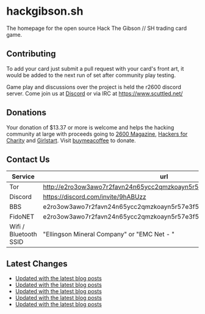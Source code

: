 # hackgibson.sh
The homepage for the open source Hack The Gibson // SH trading card game.


## Contributing

To add your card just submit a pull request with your card's front art, it would be added to the next run of set after community play testing.

Game play and discussions over the project is held the r2600 discord server. Come join us at [Discord](https://discord.com/invite/9hABUzz) or via IRC at https://www.scuttled.net/


## Donations

Your donation of $13.37 or more is welcome and helps the hacking community at large with proceeds going to [2600 Magazine](https://2600.com/), [Hackers for Charity](https://hackersforcharity.org) and [Girlstart](https://girlstart.org).  Visit [buymeacoffee](https://www.buymeacoffee.com/hackgibson.sh) to donate.


## Contact Us

Service | url
-|-
Tor | http://e2ro3ow3awo7r2favn24n65ycc2qmzkoayn5r57e3f56nvjwdcgg32ad.onion
Discord | https://discord.com/invite/9hABUzz
BBS | e2ro3ow3awo7r2favn24n65ycc2qmzkoayn5r57e3f56nvjwdcgg32ad.onion:23
FidoNET | e2ro3ow3awo7r2favn24n65ycc2qmzkoayn5r57e3f56nvjwdcgg32ad.onion:24554
Wifi / Bluetooth SSID | "Ellingson Mineral Company" or "EMC Net - <fidonet address>"

## Latest Changes
<!-- BLOG-POST-LIST:START -->
- [Updated with the latest blog posts](https://github.com/DFW2600/hackgibson.sh/commit/07e4d0546e4ec68efa5ce7a7c9cc27949b230205)
- [Updated with the latest blog posts](https://github.com/DFW2600/hackgibson.sh/commit/f1a3c584890a44091eb92341338de098b7a5b7d0)
- [Updated with the latest blog posts](https://github.com/DFW2600/hackgibson.sh/commit/667343ba90c00ff67e6dc26b387d91b03d8fccf5)
- [Updated with the latest blog posts](https://github.com/DFW2600/hackgibson.sh/commit/2c9b6bac853f2400a6270023f467de5a13d75f81)
- [Updated with the latest blog posts](https://github.com/DFW2600/hackgibson.sh/commit/f89549b7d77ad98bde5fa40239854bed0f4dfac6)
<!-- BLOG-POST-LIST:END -->
